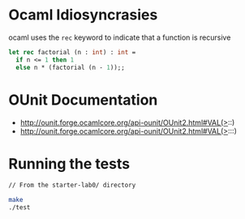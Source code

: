 # Ocaml Idiosyncrasies
ocaml uses the `rec` keyword to indicate that a function is recursive

```ocaml
let rec factorial (n : int) : int =
  if n <= 1 then 1
  else n * (factorial (n - 1));;
```


# OUnit Documentation
- http://ounit.forge.ocamlcore.org/api-ounit/OUnit2.html#VAL(>::)
- http://ounit.forge.ocamlcore.org/api-ounit/OUnit2.html#VAL(>:::)


# Running the tests
```bash
// From the starter-lab0/ directory

make
./test
```
